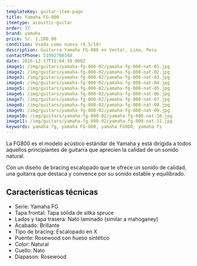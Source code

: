 ```yaml
---
templateKey: guitar-item-page
title: Yamaha FG-800
itemtype: acoustic-guitar
order: 37
brand: yamaha
price: S/. 1,200.00
condition: Usada como nueva (9.5/10)
description: Guitarra Yamaha FG-800 en Venta!, Lima, Peru
contactPhone: 51992780348
date: 2016-12-17T15:04:10.000Z
image1: /img/guitars/yamaha-fg-800-02/yamaha-fg-800-nat-01.jpg
image2: /img/guitars/yamaha-fg-800-02/yamaha-fg-800-nat-02.jpg
image3: /img/guitars/yamaha-fg-800-02/yamaha-fg-800-nat-03.jpg
image4: /img/guitars/yamaha-fg-800-02/yamaha-fg-800-nat-04.jpg
image5: /img/guitars/yamaha-fg-800-02/yamaha-fg-800-nat-05.jpg
image6: /img/guitars/yamaha-fg-800-02/yamaha-fg-800-nat-06.jpg
image7: /img/guitars/yamaha-fg-800-02/yamaha-fg-800-nat-07.jpg
image8: /img/guitars/yamaha-fg-800-02/yamaha-fg-800-nat-08.jpg
image9: /img/guitars/yamaha-fg-800-02/yamaha-fg-800-nat-09.jpg
image10: /img/guitars/yamaha-fg-800-02/yamaha-fg-800-nat-10.jpg
image11: /img/guitars/yamaha-fg-800-02/yamaha-fg-800-nat-11.jpg
keywords: yamaha fg, yamaha FG-800, yamaha FG800, yamaha fs
---
```


La FG800 es el modelo acústico estándar de Yamaha y está dirigida a todos aquellos principiantes de guitarra que aprecien la calidad de un sonido natural.

Con un diseño de bracing escalopado que te ofrece un sonido de calidad, una guitarra que destaca y convence por su sonido estable y equilibrado.

## Características técnicas

* Serie: Yamaha FG
* Tapa frontal: Tapa sólida de sitka spruce
* Lados y tapa trasera: Nato laminado (similar a mahoganey)
* Acabado: Brillante
* Tipo de bracing: Escalopado en X
* Puente: Rosewood con hueso sintético
* Color: Natural
* Cuello: Nato
* Diapason: Rosewood
